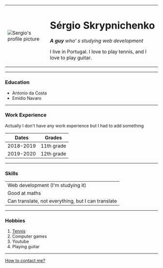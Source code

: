 <!DOCTYPE html>
<html lang="en" dir="ltr">

<head>
  <meta charset="utf-8">
  <title>Sérgio Skryp</title>
</head>

<body>
  <table cellspacing="20">
    <tr>
      <td>
        <img src="mee.png" alt="Sergio's profile picture">
      </td>
      <td>
        <h1>Sérgio Skrypnichenko</h1>
        <p><em><strong>A guy</strong> who' s studying web development</em></p>
        <p>I live in Portugal. I love to play tennis, and I love to play guitar.</p>
      </td>
    </tr>
  </table>

  <hr size="2" noshade>

  <h3>Education</h3>
  <ul>
    <li>Antonio da Costa</li>
    <li>Emidio Navaro</li>
  </ul>

<hr size="2" noshade>

  <h3>Work Experience</h3>
  <table cellspacing="10">
    <thead>
      <tr>
        <th>Dates</th>
        <th>Grades</th>
      </tr>
    </thead>
    <tbody>
      <tr>
        <td>2018-2019</td>
        <td>11th grade</td>
      </tr>
      <tr>
        <td>2019-2020</td>
        <td>12th grade</td>
      </tr>
    </tbody>
    <tfoot> Actually I don't have any work experience but I had to add something</tfoot>

  </table>

<hr size="2" noshade>

  <h3>Skills</h3>

  <table cellspacing="10">
    <tr>
      <td>Web development (I'm studying it) </td>
    </tr>
    <tr>
      <td>Good at maths </td>
    </tr>
    <tr>
      <td>Can translate, not everything, but I can translate </td>
    </tr>
  </table>

<hr size="2" noshade>

  <h3>Hobbies</h3>
  <ol>
    <li><a href="https://www.tennis.com/">Tennis</a></li>
    <li>Computer games</li>
    <li>Youtube</li>
    <li>Playing guitar</li>
  </ol>

  <hr size="2" noshade>

  <a href="Contact me.html">How to contact me?</a>
</body>

</html>
